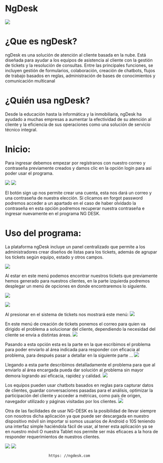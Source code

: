 #                         NgDesk

![](capturas/13.PNG)

# ¿Que es ngDesk?

ngDesk es una solución de atención al cliente basada en la nube. Está diseñada para ayudar a los equipos de asistencia al cliente con la gestión de tickets y la resolución de consultas. Entre las principales funciones, se incluyen gestión de formularios, colaboración, creación de chatbots, flujos de trabajo basados en reglas, administración de bases de conocimientos y comunicación multicanal

# ¿Quién usa ngDesk?

Desde la educación hasta la informática y la inmobiliaria, ngDesk ha ayudado a muchas empresas a aumentar la efectividad de su atención al cliente y la eficiencia de sus operaciones como una solución de servicio técnico integral.
 
# Inicio:

Para ingresar debemos empezar por regístranos con nuestro correo y contraseña previamente creados y damos clic en la opción login para así poder usar el programa.

![](capturas/2.PNG)
![](capturas/3.PNG)

El botón sign up nos permite crear una cuenta, esta nos dará un correo y una contraseña de nuestra elección.
Si clicamos en forgot password podremos acceder a un apartado en el caso de haber olvidado la contraseña en esta opción podremos recuperar nuestra contraseña e ingresar nuevamente en el programa NG DESK.

# Uso del programa:

La plataforma ngDesk incluye un panel centralizado que permite a los administradores crear diseños de listas para los tickets, además de agrupar los tickets según equipo, estado y otros campos.

![](capturas/1.PNG)


Al estar en este menú podemos encontrar nuestros tickets que previamente hemos generado para nuestros clientes, en la parte izquierda podremos desplegar un menú de opciones en donde encontraremos lo siguiente.

![](capturas/5.PNG)

 ![](capturas/14.PNG)

 Al presionar en el sistema de tickets nos mostrará este menú:
![](capturas/7.PNG)

En este menú de creación de tickets ponemos el correo para quien va dirigido el problema a solucionar del cliente, dependiendo la necesidad del cliente se envía a distintas áreas.
![](capturas/8.1.PNG)


Pasando a esta opción esta es la parte en la que escribimos el problema para poder enviarlo al área indicada para responder con eficacia al problema, para después pasar a detallar en la siguiente parte …
![](capturas/9.PNG)

Llegando a esta parte describimos detalladamente el problema para que al enviarlo al área encargada pueda dar solución al problema sin mayor demora logrando así eficacia, rapidez y calidad.
![](capturas/10.PNG)

Los equipos pueden usar chatbots basados en reglas para capturar datos de clientes, guardar conversaciones pasadas para el análisis, optimizar la participación del cliente y acceder a métricas, como país de origen, navegador utilizado y páginas visitadas por los clientes.
![](capturas/4.PNG)

Otra de las facilidades de usar NG-DESK es la posibilidad de llevar siempre con nosotros dicha aplicación ya que puede ser descargada en nuestro dispositivo móvil sin importar si somos usuarios de Android o 10S teniendo una interfaz simple haciéndola fácil de usar, al tener esta aplicación ya se en nuestro móvil O nuestra Tablet nos permite ser más eficaces a la hora de responder requerimientos de nuestros clientes.
                    
![](capturas/12.PNG) ![](capturas/11.PNG)
                       
                        https: //ngdesk.com
